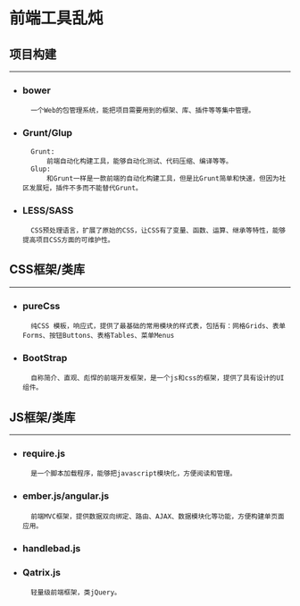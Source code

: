 前端工具乱炖
===
项目构建
---
----

* ### bower
		一个Web的包管理系统，能把项目需要用到的框架、库、插件等等集中管理。
* ### Grunt/Glup
		Grunt:
			前端自动化构建工具，能够自动化测试、代码压缩、编译等等。
		Glup:
			和Grunt一样是一款前端的自动化构建工具，但是比Grunt简单和快速，但因为社区发展短，插件不多而不能替代Grunt。
* ### LESS/SASS
		CSS预处理语言，扩展了原始的CSS，让CSS有了变量、函数、运算、继承等特性，能够提高项目CSS方面的可维护性。
		

CSS框架/类库
---
---

* ### pureCss
		纯CSS 模板，响应式，提供了最基础的常用模块的样式表，包括有：网格Grids、表单Forms、按钮Buttons、表格Tables、菜单Menus
* ### BootStrap
		自称简介、直观、彪悍的前端开发框架，是一个js和css的框架，提供了具有设计的UI组件。




JS框架/类库
---
---

* ### require.js
		是一个脚本加载程序，能够把javascript模块化，方便阅读和管理。

* ### ember.js/angular.js
		前端MVC框架，提供数据双向绑定、路由、AJAX、数据模块化等功能，方便构建单页面应用。

* ### handlebad.js 
* ### Qatrix.js
		轻量级前端框架，类jQuery。
